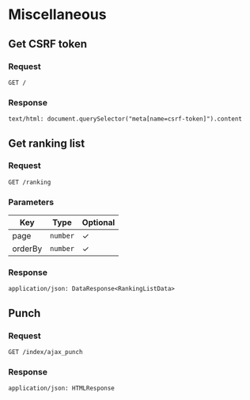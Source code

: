 # Miscellaneous

## Get CSRF token

### Request

```
GET /
```

### Response

```
text/html: document.querySelector("meta[name=csrf-token]").content
```

## Get ranking list

### Request

```
GET /ranking
```

### Parameters

| Key | Type | Optional |
|-|-|-|
| page | `number` | ✓ |
| orderBy | `number` | ✓ |

### Response

```
application/json: DataResponse<RankingListData>
```

## Punch

### Request

```
GET /index/ajax_punch
```

### Response

```
application/json: HTMLResponse
```
